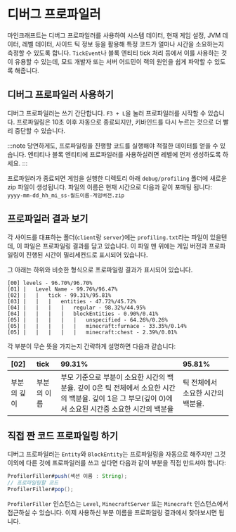 # 디버그 프로파일러

마인크래프트는 디버그 프로파일러를 사용하여 시스템 데이터, 현재 게임 설정, JVM 데이터, 레벨 데이터, 사이드 틱 정보 등을 활용해 특정 코드가 얼마나 시간을 소요하는지 측정할 수 있도록 합니다. `TickEvent`나 블록 엔티티 tick 처리 등에서 이를 사용하는 것이 유용할 수 있는데, 모드 개발자 또는 서버 어드민이 랙의 원인을 쉽게 파악할 수 있도록 해줍니다.

## 디버그 프로파일러 사용하기

디버그 프로파일러는 쓰기 간단합니다. `F3 + L`을 눌러 프로파일러를 시작할 수 있습니다. 프로파일링은 10초 이후 자동으로 종료되지만, 키바인드를 다시 누르는 것으로 더 빨리 중단할 수 있습니다.

:::note
당연하게도, 프로파일링을 진행할 코드를 실행해야 적절한 데이터를 얻을 수 있습니다. 엔티티나 블록 엔티티에 프로파일러를 사용하실려면 레벨에 먼저 생성하도록 하세요.
:::

프로파일러가 종료되면 게임을 실행한 디렉토리 아래 `debug/profiling` 폴더에 새로운 zip 파일이 생성됩니다.
파일의 이름은 현재 시간으로 다음과 같이 포매팅 됩니다: `yyyy-mm-dd_hh_mi_ss-월드이름-게임버전.zip`

## 프로파일러 결과 보기

각 사이드를 대표하는 폴더(`client`랑 `server`)에는 `profiling.txt`라는 파일이 있을텐데, 이 파일은 프로파일링 결과를 담고 있습니다. 이 파일 맨 위에는 게임 버전과 프로파일링이 진행된 시간이 밀리세컨드로 표시되어 있습니다.

그 아래는 하위와 비슷한 형식으로 프로파일링 결과가 표시되어 있습니다.

```
[00] levels - 96.70%/96.70%
[01] |   Level Name - 99.76%/96.47%
[02] |   |   tick - 99.31%/95.81%
[03] |   |   |   entities - 47.72%/45.72%
[04] |   |   |   |   regular - 98.32%/44.95%
[04] |   |   |   |   blockEntities - 0.90%/0.41%
[05] |   |   |   |   |   unspecified - 64.26%/0.26%
[05] |   |   |   |   |   minecraft:furnace - 33.35%/0.14%
[05] |   |   |   |   |   minecraft:chest - 2.39%/0.01%
```

각 부분이 무슨 뜻을 가지는지 간략하게 설명하면 다음과 같습니다:

| [02]   | tick   | 99.31%                                                                                    | 95.81%              |
|:-------|:-------|:------------------------------------------------------------------------------------------|:--------------------|
| 부분의 깊이 | 부분의 이름 | 부모 기준으로 부분이 소요한 시간의 백분율. 깊이 0은 틱 전체에서 소요한 시간의 백분율. 깊이 1은 그 부모(깊이 0)에서 소요된 시간중 소요한 시간의 백분율 | 틱 전체에서 소요한 시간의 백분율. |

## 직접 짠 코드 프로파일링 하기

디버그 프로파일러는 `Entity`와 `BlockEntity`는 프로파일링을 자동으로 해주지만 그것 이외에 다른 것에 프로파일러를 쓰고 싶다면 다음과 같이 부분을 직접 만드셔야 합니다:
```java
ProfilerFiller#push(섹션 이름 : String);
// 프로파일링할 코드
ProfilerFiller#pop();
```

`ProfilerFiller` 인스턴스는 `Level`, `MinecraftServer` 또는 `Minecraft` 인스턴스에서 접근하실 수 있습니다.
이제 사용하신 부분 이름을 프로파일링 결과에서 찾아보시면 됩니다.
